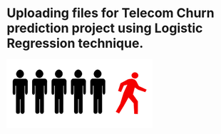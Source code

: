 # Uploading files for Telecom Churn prediction project using Logistic Regression technique.
[![tc](https://github.com/sm24abr/Data_Repo/blob/main/Images/TeleChurn.png "tc")](https://github.com/sm24abr/Data_Repo/blob/main/Images/TeleChurn.png "tc")
